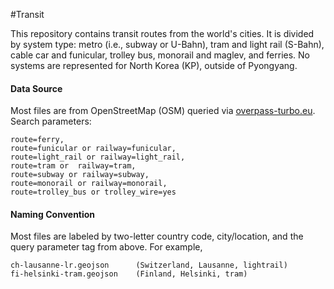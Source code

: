 #Transit

This repository contains transit routes from the world's cities. It is divided by system type: metro (i.e., subway or U-Bahn), tram and light rail (S-Bahn), cable car and funicular, trolley bus, monorail and maglev, and ferries. No systems are represented for North Korea (KP), outside of Pyongyang.

#### Data Source

Most files are from OpenStreetMap (OSM) queried via [overpass-turbo.eu](http://overpass-turbo.eu/). Search parameters:

	route=ferry,
	route=funicular or railway=funicular,
	route=light_rail or railway=light_rail,
	route=tram or  railway=tram,
	route=subway or railway=subway,
	route=monorail or railway=monorail,
	route=trolley_bus or trolley_wire=yes

#### Naming Convention

Most files are labeled by two-letter country code, city/location, and the query parameter tag from above. For example,

	ch-lausanne-lr.geojson		(Switzerland, Lausanne, lightrail)
	fi-helsinki-tram.geojson	(Finland, Helsinki, tram)
